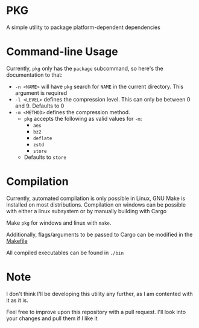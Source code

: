 # PKG

A simple utility to package platform-dependent dependencies

# Command-line Usage

Currently, `pkg` only has the `package` subcommand, so here's the documentation to that:

* `-n <NAME>` will have `pkg` search for `NAME` in the current directory. This argument is required
* `-l <LEVEL>` defines the compression level. This can only be between 0 and 9. Defaults to 0
* `-m <METHOD>` defines the compression method.
  * `pkg` accepts the following as valid values for `-m`:
    * `aes`
    * `bz2`
    * `deflate`
    * `zstd`
    * `store`
  * Defaults to `store`

# Compilation

Currently, automated compilation is only possible in Linux, GNU Make is installed on most distributions. Compilation on windows can be possible with either a linux subsystem or by manually building with Cargo

Make `pkg` for windows and linux with `make`.

Additionally, flags/arguments to be passed to Cargo can be modified in the [Makefile](/Makefile)

All compiled executables can be found in `./bin`

# Note

I don't think I'll be developing this utility any further, as I am contented with it as it is.

Feel free to improve upon this repository with a pull request. I'll look into your changes and pull them if I like it